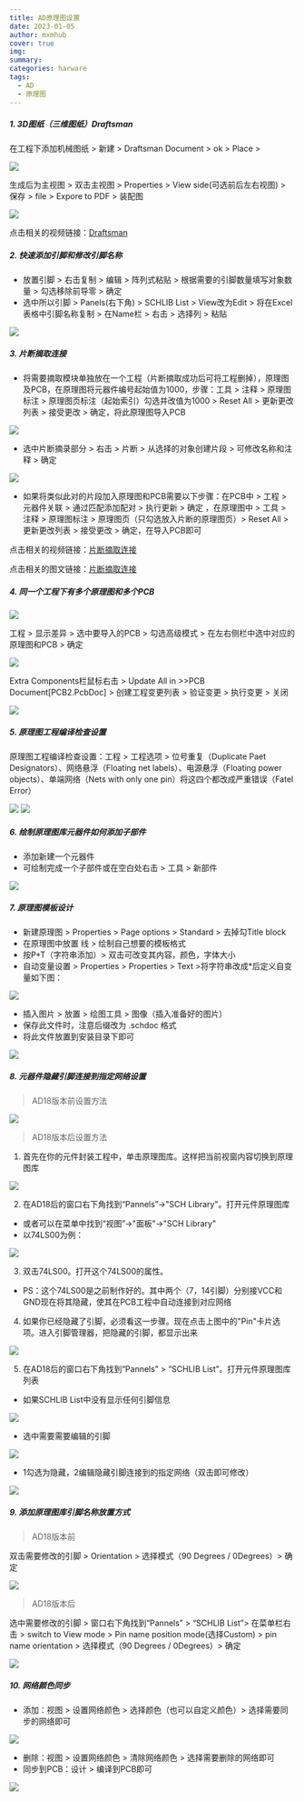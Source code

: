 ```yaml
---
title: AD原理图设置
date: 2023-01-05
author: mxmhub
cover: true
img: 
summary: 
categories: harware
tags:
  - AD
  - 原理图
---
```



##### 1. 3D图纸（三维图纸）Draftsman

在工程下添加机械图纸 > 新建 > Draftsman Document > ok > Place > 

![](/image/ADsch/1.png)

生成后为主视图 > 双击主视图 > Properties > View side(可选前后左右视图) > 保存 > file > Expore to PDF > 装配图

![](/image/ADsch/3.png)

点击相关的视频链接：[Draftsman](<https://www.altium.com.cn/webinars/on-demand/altium-designer-18-%E6%96%B0%E5%8A%9F%E8%83%BD-draftsman-%E6%96%87%E6%A1%A3%E5%A4%84%E7%90%86%E6%8A%80%E6%9C%AF?utm_source=ownedmediawebinars&utm_medium=webinarsmegamenu&utm_campaign=webinars>
)

##### 2. 快速添加引脚和修改引脚名称

- 放置引脚 > 右击复制 > 编辑 > 阵列式粘贴 > 根据需要的引脚数量填写对象数量 > 勾选移除前导零 > 确定
- 选中所以引脚 > Panels(右下角) > SCHLIB List > View改为Edit > 将在Excel表格中引脚名称复制 > 在Name栏 > 右击 > 选择列 > 粘贴

![](/image/ADsch/4.png)

##### 3. 片断摘取连接

- 将需要摘取模块单独放在一个工程（片断摘取成功后可将工程删掉），原理图及PCB，在原理图将元器件编号起始值为1000，步骤：工具 > 注释 > 原理图标注 > 原理图页标注（起始索引）勾选并改值为1000 > Reset All > 更新更改列表 > 接受更改 > 确定，将此原理图导入PCB 

![](/image/ADsch/5.png)

- 选中片断摘录部分 > 右击 > 片断 > 从选择的对象创建片段 > 可修改名称和注释 > 确定

![](/image/ADsch/6.png)

- 如果将类似此对的片段加入原理图和PCB需要以下步骤：在PCB中 > 工程 > 元器件关联 > 通过匹配添加配对 > 执行更新 > 确定 ，在原理图中 > 工具 > 注释 > 原理图标注 > 原理图页（只勾选放入片断的原理图页）> Reset All > 更新更改列表 > 接受更改 > 确定，在导入PCB即可

点击相关的视频链接：[片断摘取连接](https://altiumvideos.live.altium.com.cn/#Detail/1222)

点击相关的图文链接：[片断摘取连接](https://www.altium.com/cn/documentation/altium-designer/designing-for-reuse?version=18.1)

##### 4. 同一个工程下有多个原理图和多个PCB

![](/image/ADsch/7.png)

工程 > 显示差异 > 选中要导入的PCB > 勾选高级模式 > 在左右侧栏中选中对应的原理图和PCB > 确定

![](/image/ADsch/8.png)

Extra Components栏鼠标右击 > Update All in >>PCB Document[PCB2.PcbDoc] > 创建工程变更列表 > 验证变更 > 执行变更 > 关闭

![](/image/ADsch/9.png)

##### 5. 原理图工程编译检查设置

原理图工程编译检查设置：工程 > 工程选项 > 位号重复（Duplicate Paet Designators）、网络悬浮（Floating net labels）、电源悬浮（Floating power objects）、单端网络（Nets with only one pin）将这四个都改成严重错误（Fatel Error）

![](/image/ADsch/10.png)
![](/image/ADsch/11.png)

##### 6. 绘制原理图库元器件如何添加子部件

- 添加新建一个元器件
- 可绘制完成一个子部件或在空白处右击 > 工具 > 新部件

![](/image/ADsch/12.png)

##### 7. 原理图模板设计

- 新建原理图 > Properties > Page options > Standard > 去掉勾Title block 
- 在原理图中放置 线 > 绘制自己想要的模板格式
- 按P+T（字符串添加）> 双击可改变其内容，颜色，字体大小
- 自动变量设置 > Properties > Properties > Text >将字符串改成*后定义自变量如下图：

![](/image/ADsch/13.png)

- 插入图片 > 放置 > 绘图工具 > 图像（插入准备好的图片）
- 保存此文件时，注意后缀改为 .schdoc 格式
- 将此文件放置到安装目录下即可

![](/image/ADsch/14.png)

##### 8. 元器件隐藏引脚连接到指定网络设置

> AD18版本前设置方法

![](/image/ADsch/15.png)

> AD18版本后设置方法

1) 首先在你的元件封装工程中，单击原理图库。这样把当前视窗内容切换到原理图库

![](/image/ADsch/16.png)

2) 在AD18后的窗口右下角找到“Pannels”->"SCH Library"。打开元件原理图库
- 或者可以在菜单中找到“视图”->"面板"->"SCH Library"
- 以74LS00为例：

![](/image/ADsch/17.png)

3) 双击74LS00。打开这个74LS00的属性。
- PS：这个74LS00是之前制作好的。其中两个（7，14引脚）分别接VCC和GND现在将其隐藏，使其在PCB工程中自动连接到对应网络
4) 如果你已经隐藏了引脚，必须看这一步骤。现在点击上图中的"Pin"卡片选项。进入引脚管理器，把隐藏的引脚，都显示出来

![](/image/ADsch/18.png)

5) 在AD18后的窗口右下角找到“Pannels” > “SCHLIB List”。打开元件原理图库列表
- 如果SCHLIB List中没有显示任何引脚信息

![](/image/ADsch/19.png)

- 选中需要需要编辑的引脚

![](/image/ADsch/20.png)

- 1勾选为隐藏，2编辑隐藏引脚连接到的指定网络（双击即可修改）

![](/image/ADsch/21.png)

##### 9.  添加原理图库引脚名称放置方式
> AD18版本前

双击需要修改的引脚 > Orientation > 选择模式（90 Degrees / 0Degrees）> 确定

![](/image/ADsch/22.png)

> AD18版本后

选中需要修改的引脚 > 窗口右下角找到“Pannels” > “SCHLIB List”> 在菜单栏右击 > switch to View mode > Pin name position mode(选择Custom) > pin name orientation > 选择模式（90 Degrees / 0Degrees）> 确定

![](/image/ADsch/23.png)

##### 10.  网络颜色同步

- 添加：视图 > 设置网络颜色 > 选择颜色（也可以自定义颜色）> 选择需要同步的网络即可

![](/image/ADsch/24.png)

- 删除：视图 > 设置网络颜色 > 清除网络颜色 > 选择需要删除的网络即可
- 同步到PCB：设计 > 编译到PCB即可

![](/image/ADsch/25.png)

















